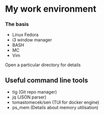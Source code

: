 # My work environment

### The basis

* Linux Fedora
* i3 window manager
* BASH
* MC
* Vim

Open a particular directory for details

## Useful command line tools

* tig (Git repo manager)
* jq (JSON parser)
* tomastomecek/sen (TUI for docker engine)
* ps_mem (Details about memory utilisation)

